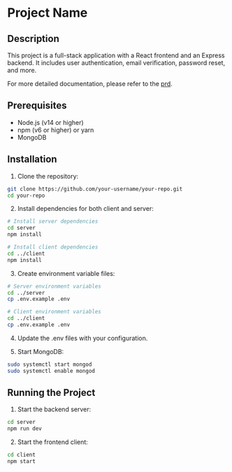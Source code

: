 # Project Name

## Description

This project is a full-stack application with a React frontend and an Express backend. It includes user authentication, email verification, password reset, and more.

For more detailed documentation, please refer to the [prd](./docs/prd.md).

## Prerequisites

- Node.js (v14 or higher)
- npm (v6 or higher) or yarn
- MongoDB

## Installation

1. Clone the repository:

```sh
git clone https://github.com/your-username/your-repo.git
cd your-repo
```

2. Install dependencies for both client and server:

```sh
# Install server dependencies
cd server
npm install

# Install client dependencies
cd ../client
npm install
```

3. Create environment variable files:

```sh
# Server environment variables
cd ../server
cp .env.example .env

# Client environment variables
cd ../client
cp .env.example .env
```

4. Update the .env files with your configuration.

5. Start MongoDB:

```sh
sudo systemctl start mongod
sudo systemctl enable mongod
```

## Running the Project

1. Start the backend server:

```sh
cd server
npm run dev
```

2. Start the frontend client:

```sh
cd client
npm start
```